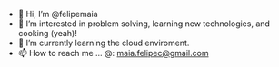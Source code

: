 - 👋 Hi, I’m @felipemaia
- 👀 I’m interested in problem solving, learning new technologies, and cooking (yeah)!
- 🌱 I’m currently learning the cloud enviroment.
- 📫 How to reach me ... @: maia.felipec@gmail.com
